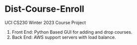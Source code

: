 # Dist-Course-Enroll
UCI CS230 Winter 2023 Course Project
1. Front End: Python Based GUI for adding and drop courses.
2. Back End: AWS support servers with load balance.

